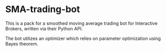 # SMA-trading-bot
This is a pack for a smoothed moving average trading bot for Interactive Brokers, written via their Python API.

The bot utilizes an optimizer which relies on parameter optimization using Bayes theorem.

